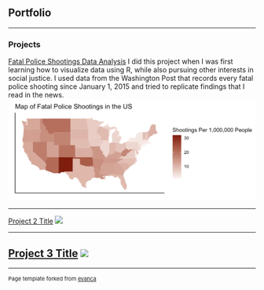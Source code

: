 ## Portfolio

---

### Projects

[Fatal Police Shootings Data Analysis](/pdf/Project_2.html)
I did this project when I was first learning how to visualize data using R, while also pursuing other interests in social justice. I used data from the Washington Post that records every fatal police shooting since January 1, 2015 and tried to replicate findings that I read in the news.
<img src="images/Screen Shot 2023-09-05 at 3.12.54 PM.png"/>

---
[Project 2 Title](/pdf/sample_presentation.pdf)
<img src="images/dummy_thumbnail.jpg?raw=true"/>

---
[Project 3 Title](http://example.com/)
<img src="images/dummy_thumbnail.jpg?raw=true"/>
---




---
<p style="font-size:11px">Page template forked from <a href="https://github.com/evanca/quick-portfolio">evanca</a></p>
<!-- Remove above link if you don't want to attibute -->
